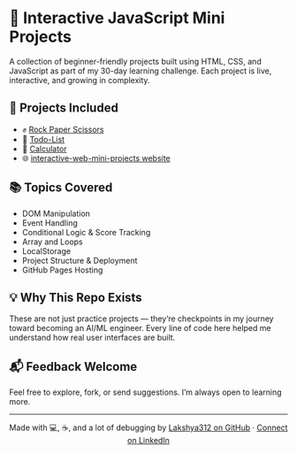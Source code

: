 # 🚀 Interactive JavaScript Mini Projects

A collection of beginner-friendly projects built using HTML, CSS, and JavaScript as part of my 30-day learning challenge. Each project is live, interactive, and growing in complexity.

## 🧩 Projects Included

- ✊ [Rock Paper Scissors](https://lakshya312.github.io/interactive-web-mini-projects/rock-paper-scissors/)
- 📝 [Todo-List](https://lakshya312.github.io/interactive-web-mini-projects/todo-list/)
- 🧮 [Calculator](https://lakshya312.github.io/interactive-web-mini-projects/calculator/)
- 🌐 [interactive-web-mini-projects website](https://lakshya312.github.io/interactive-web-mini-projects/)

## 📚 Topics Covered

- DOM Manipulation  
- Event Handling  
- Conditional Logic & Score Tracking  
- Array and Loops 
- LocalStorage  
- Project Structure & Deployment  
- GitHub Pages Hosting

## 💡 Why This Repo Exists

These are not just practice projects — they’re checkpoints in my journey toward becoming an AI/ML engineer. Every line of code here helped me understand how real user interfaces are built.

## 📬 Feedback Welcome

Feel free to explore, fork, or send suggestions. I’m always open to learning more.

---

<p align="center">
  Made with 💻, ☕, and a lot of debugging by  
  <a href="https://github.com/Lakshya312">Lakshya312 on GitHub</a> · 
  <a href="https://www.linkedin.com/in/lakshya-p-34496a15a/">Connect on LinkedIn</a>
</p>
